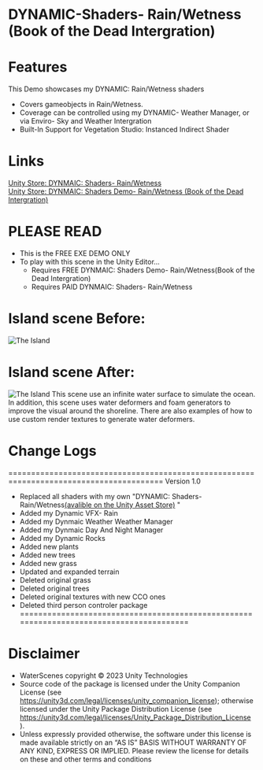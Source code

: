 # DYNAMIC-Shaders- Rain/Wetness (Book of the Dead Intergration)
# Features
This Demo showcases my DYNAMIC: Rain/Wetness shaders 
- Covers gameobjects in Rain/Wetness. 
- Coverage can be controlled using my DYNAMIC- Weather Manager, or via Enviro- Sky and Weather Intergration
- Built-In Support for Vegetation Studio: Instanced Indirect Shader

# Links
[Unity Store: DYNMAIC: Shaders- Rain/Wetness](https://docs.unity3d.com/Packages/com.unity.render-pipelines.high-definition@16.0/manual/WaterSystem.html)  
[Unity Store: DYNMAIC: Shaders Demo- Rain/Wetness (Book of the Dead Intergration)](https://docs.unity3d.com/Packages/com.unity.render-pipelines.high-definition@16.0/manual/WaterSystem.html)  
   
# PLEASE READ  
- This is the FREE EXE DEMO ONLY
- To play with this scene in the Unity Editor...
    - Requires FREE DYNMAIC: Shaders Demo- Rain/Wetness(Book of the Dead Intergration)
    - Requires PAID DYNMAIC: Shaders- Rain/Wetness

# Island scene Before:

![The Island](https://user-images.githubusercontent.com/40639410/233672295-532696e5-a227-4aa4-aa76-1fd09793661e.jpg)

# Island scene After:

![The Island](https://user-images.githubusercontent.com/40639410/233672295-532696e5-a227-4aa4-aa76-1fd09793661e.jpg)
This scene use an infinite water surface to simulate the ocean. In addition, this scene uses water deformers and foam generators to improve the visual around the shoreline.
There are also examples of how to use custom render textures to generate water deformers.

# Change Logs
========================================================================================
Version 1.0
- Replaced all shaders with my own "DYNAMIC: Shaders- Rain/Wetness[(avalible on the Unity Asset Store)](https://docs.unity3d.com/Packages/com.unity.render-pipelines.high-definition@16.0/manual/WaterSystem.html)  "
- Added my Dynamic VFX- Rain
- Added my Dynmaic Weather Weather Manager
- Added my Dynmaic Day And Night Manager
- Added my Dynamic Rocks
- Added new plants
- Added new trees
- Added new grass
- Updated and expanded terrain
- Deleted original grass
- Deleted original trees
- Deleted original textures with new CCO ones
- Deleted third person controler package
========================================================================================

# Disclaimer
- WaterScenes copyright © 2023 Unity Technologies
- Source code of the package is licensed under the Unity Companion License (see https://unity3d.com/legal/licenses/unity_companion_license); otherwise licensed under the Unity Package Distribution License (see https://unity3d.com/legal/licenses/Unity_Package_Distribution_License ).
- Unless expressly provided otherwise, the software under this license is made available strictly on an “AS IS” BASIS WITHOUT WARRANTY OF ANY KIND, EXPRESS OR IMPLIED. Please review the license for details on these and other terms and conditions
